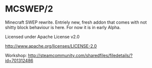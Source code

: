 # MCSWEP/2
Minecraft SWEP rewrite. Entriely new, fresh addon that comes with not shitty block behaviour is here.
For now it is in early Alpha.

Licensed under Apache License v2.0

http://www.apache.org/licenses/LICENSE-2.0

Workshop: http://steamcommunity.com/sharedfiles/filedetails/?id=701312486